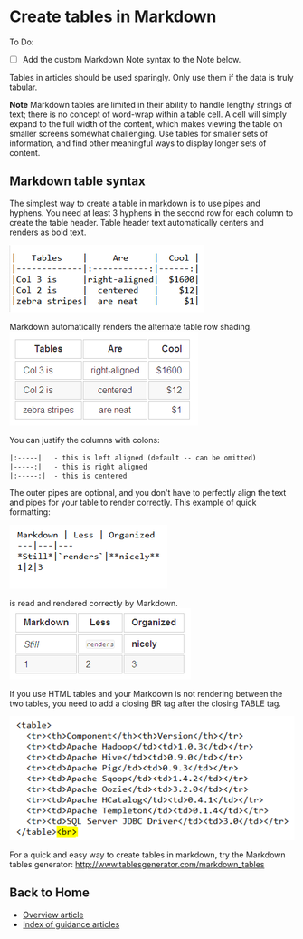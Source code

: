 <properties title="Create tables in markdown" pageTitle="Create tables in markdown for EMS articles" description="Explains how to code tables in markdown." metaKeywords="" services="" solutions="" documentationCenter="" authors="v-jocgar" videoId="" scriptId="" manager="robmazz" />

<tags ms.service="contributor-guide" ms.devlang="" ms.topic="article" ms.tgt_pltfrm="" ms.workload="" ms.date="02/24/2016" ms.author="v-jocgar" />

# Create tables in Markdown

To Do:
- [ ] Add the custom Markdown Note syntax to the Note below.

Tables in articles should be used sparingly. Only use them if the data is truly tabular.

**Note**
Markdown tables are limited in their ability to handle lengthy strings of text; there is no concept of word-wrap within a table cell. A cell will simply expand to the full width of the content, which makes viewing the table on smaller screens somewhat challenging. Use tables for smaller sets of information, and find other meaningful ways to display longer sets of content.

## Markdown table syntax
The simplest way to create a table in markdown is to use pipes and hyphens. You need at least 3 hyphens in the second row for each column to create the table header. Table header text automatically centers and renders as bold text.  

 ![1]

Markdown automatically renders the alternate table row shading.  
 ![2]

You can justify the columns with colons:

    |:-----|   - this is left aligned (default -- can be omitted)
    |-----:|   - this is right aligned
    |:-----:|  - this is centered

The outer pipes are optional, and you don't have to perfectly align the text and pipes for your table to render correctly. This example of quick formatting:

 ![3]

is read and rendered correctly by Markdown.  
 ![4]

If you use HTML tables and your Markdown is not rendering between the two tables, you need to add a closing BR tag after the closing TABLE tag.

![5]

For a quick and easy way to create tables in markdown, try the Markdown tables generator: http://www.tablesgenerator.com/markdown_tables


## Back to Home

- [Overview article](./../README.md)
- [Index of guidance articles](./contributor-guide-index.md)

<!--image references-->
[1]: ./media/table-markdown-1.png
[2]: ./media/table-markdown-2.png
[3]: ./media/table-markdown-3.png
[4]: ./media/table-markdown-4.png
[5]: ./media/break-tables.png
